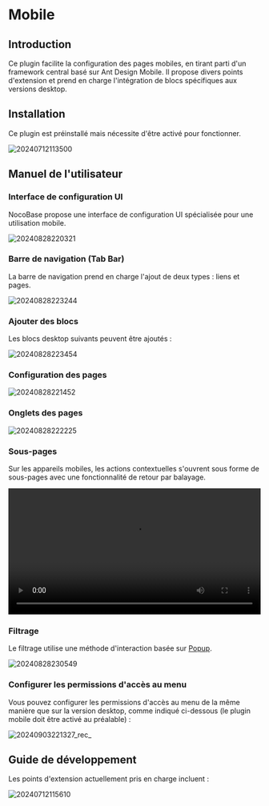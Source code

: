 # Mobile

<PluginInfo name="mobile" deprecated=true></PluginInfo>

## Introduction

Ce plugin facilite la configuration des pages mobiles, en tirant parti d'un framework central basé sur Ant Design Mobile. Il propose divers points d'extension et prend en charge l'intégration de blocs spécifiques aux versions desktop.

## Installation

Ce plugin est préinstallé mais nécessite d'être activé pour fonctionner.

![20240712113500](https://static-docs.nocobase.com/20240712113500.png)

## Manuel de l'utilisateur

### Interface de configuration UI

NocoBase propose une interface de configuration UI spécialisée pour une utilisation mobile.

![20240828220321](https://static-docs.nocobase.com/20240828220321.png)

### Barre de navigation (Tab Bar)

La barre de navigation prend en charge l'ajout de deux types : liens et pages.

![20240828223244](https://static-docs.nocobase.com/20240828223244.png)

### Ajouter des blocs

Les blocs desktop suivants peuvent être ajoutés :

![20240828223454](https://static-docs.nocobase.com/20240828223454.png)

### Configuration des pages

![20240828221452](https://static-docs.nocobase.com/20240828221452.png)

### Onglets des pages

![20240828222225](https://static-docs.nocobase.com/20240828222225.png)

### Sous-pages

Sur les appareils mobiles, les actions contextuelles s'ouvrent sous forme de sous-pages avec une fonctionnalité de retour par balayage.

<video width="100%" controls>
  <source src="https://static-docs.nocobase.com/20240828222736_rec_.mp4" type="video/mp4">
</video>

### Filtrage

Le filtrage utilise une méthode d'interaction basée sur [Popup](https://mobile.ant.design/components/popup).

![20240828230549](https://static-docs.nocobase.com/20240828230549.png)

### Configurer les permissions d'accès au menu

Vous pouvez configurer les permissions d'accès au menu de la même manière que sur la version desktop, comme indiqué ci-dessous (le plugin mobile doit être activé au préalable) :

![20240903221327_rec_](https://static-docs.nocobase.com/20240903221327_rec_.gif)

## Guide de développement

Les points d'extension actuellement pris en charge incluent :

![20240712115610](https://static-docs.nocobase.com/20240712115610.png)
